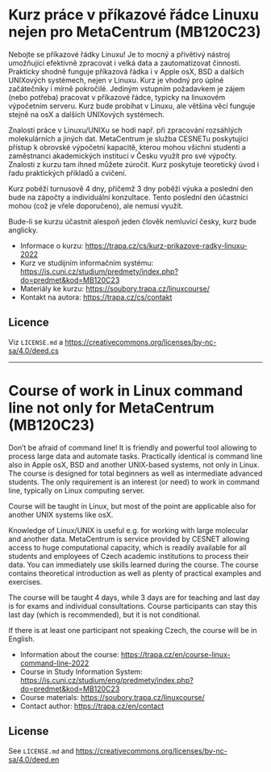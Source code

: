 # Kurz práce v příkazové řádce Linuxu nejen pro MetaCentrum (MB120C23)

Nebojte se příkazové řádky Linuxu! Je to mocný a přívětivý nástroj umožňující efektivně zpracovat i velká data a zautomatizovat činnosti. Prakticky shodně funguje příkazová řádka i v Apple osX, BSD a dalších UNIXových systémech, nejen v Linuxu. Kurz je vhodný pro úplné začátečníky i mírně pokročilé. Jediným vstupním požadavkem je zájem (nebo potřeba) pracovat v příkazové řádce, typicky na linuxovém výpočetním serveru. Kurz bude probíhat v Linuxu, ale většina věcí funguje stejně na osX a dalších UNIXových systémech.

Znalosti práce v Linuxu/UNIXu se hodí např. při zpracování rozsáhlých molekulárních a jiných dat. MetaCentrum je služba CESNETu poskytující přístup k obrovské výpočetní kapacitě, kterou mohou všichni studenti a zaměstnanci akademických institucí v Česku využít pro své výpočty. Znalosti z kurzu tam ihned můžete zúročit. Kurz poskytuje teoretický úvod i řadu praktických příkladů a cvičení.

Kurz poběží turnusově 4 dny, přičemž 3 dny poběží výuka a poslední den bude na zápočty a individuální konzultace. Tento poslední den účastníci mohou (což je vřele doporučeno), ale nemusí využít.

Bude-li se kurzu účastnit alespoň jeden člověk nemluvící česky, kurz bude anglicky.

* Informace o kurzu: <https://trapa.cz/cs/kurz-prikazove-radky-linuxu-2022>
* Kurz ve studijním informačním systému: <https://is.cuni.cz/studium/predmety/index.php?do=predmet&kod=MB120C23>
* Materiály ke kurzu: <https://soubory.trapa.cz/linuxcourse/>
* Kontakt na autora: <https://trapa.cz/cs/contakt>

## Licence

Viz `LICENSE.md` a <https://creativecommons.org/licenses/by-nc-sa/4.0/deed.cs>

---

# Course of work in Linux command line not only for MetaCentrum (MB120C23)

Don’t be afraid of command line! It is friendly and powerful tool allowing to process large data and automate tasks. Practically identical is command line also in Apple osX, BSD and another UNIX-based systems, not only in Linux. The course is designed for total beginners as well as intermediate advanced students. The only requirement is an interest (or need) to work in command line, typically on Linux computing server.

Course will be taught in Linux, but most of the point are applicable also for another UNIX systems like osX.

Knowledge of Linux/UNIX is useful e.g. for working with large molecular and another data. MetaCentrum is service provided by CESNET allowing access to huge computational capacity, which is readily available for all students and employees of Czech academic institutions to process their data. You can immediately use skills learned during the course. The course contains theoretical introduction as well as plenty of practical examples and exercises.

The course will be taught 4 days, while 3 days are for teaching and last day is for exams and individual consultations. Course participants can stay this last day (which is recommended), but it is not conditional.

If there is at least one participant not speaking Czech, the course will be in English. 

* Information about the course: <https://trapa.cz/en/course-linux-command-line-2022>
* Course in Study Information System: <https://is.cuni.cz/studium/eng/predmety/index.php?do=predmet&kod=MB120C23>
* Course materials: <https://soubory.trapa.cz/linuxcourse/>
* Contact author: <https://trapa.cz/en/contact>

## License

See `LICENSE.md` and <https://creativecommons.org/licenses/by-nc-sa/4.0/deed.en>

